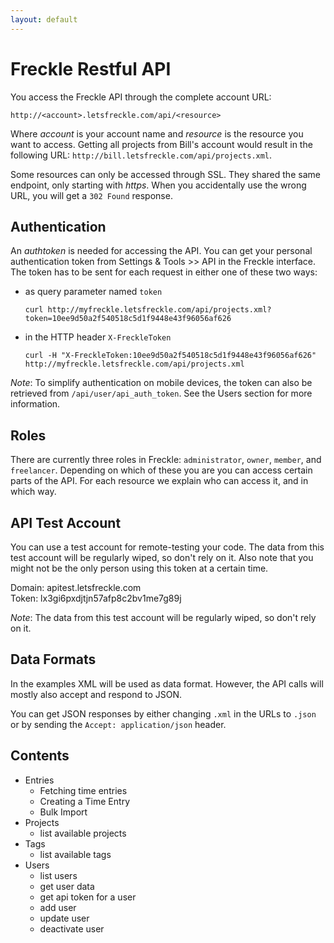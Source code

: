 ```yaml
---
layout: default
---
```

Freckle Restful API
===================

You access the Freckle API through the complete account URL:

    http://<account>.letsfreckle.com/api/<resource>

Where *account* is your account name and *resource* is the resource you want to access. Getting all projects from Bill's account would result in the following URL: `http://bill.letsfreckle.com/api/projects.xml`.

Some resources can only be accessed through SSL. They shared the same endpoint, only starting with *https*. When you accidentally use the wrong URL, you will get a `302 Found` response.

Authentication
--------------

An *authtoken* is needed for accessing the API. You can get your personal authentication token from Settings & Tools >> API in the Freckle interface. The token has to be sent for each request in either one of these two ways:

* as query parameter named `token`

  `curl http://myfreckle.letsfreckle.com/api/projects.xml?token=10ee9d50a2f540518c5d1f9448e43f96056af626`

* in the HTTP header `X-FreckleToken`

  `curl -H "X-FreckleToken:10ee9d50a2f540518c5d1f9448e43f96056af626" http://myfreckle.letsfreckle.com/api/projects.xml`

*Note*: To simplify authentication on mobile devices, the token can also be retrieved from `/api/user/api_auth_token`. See the Users section for more information.

Roles
-----

There are currently three roles in Freckle: `administrator`, `owner`, `member`, and `freelancer`. Depending on which of these you are you can access certain parts of the API. For each resource we explain who can access it, and in which way.

API Test Account
----------------

You can use a test account for remote-testing your code. The data from this test account will be regularly wiped, so don't rely on it. Also note that you might not be the only person using this token at a certain time.

Domain: apitest.letsfreckle.com<br>
Token: lx3gi6pxdjtjn57afp8c2bv1me7g89j

*Note*: The data from this test account will be regularly wiped, so don't rely on it.

Data Formats
------------

In the examples XML will be used as data format. However, the API calls will mostly also accept and respond to JSON.

You can get JSON responses by either changing `.xml` in the URLs to `.json` or by sending the `Accept: application/json` header.

Contents
--------

* Entries
  * Fetching time entries
  * Creating a Time Entry
  * Bulk Import
* Projects
  * list available projects
* Tags
  * list available tags
* Users
  * list users
  * get user data
  * get api token for a user
  * add user
  * update user
  * deactivate user